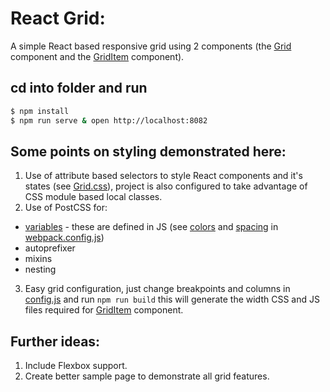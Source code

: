 # React Grid:
A simple React based responsive grid using 2 components (the [Grid](https://github.com/ettysekhon/react-grid/blob/master/src/client/components/Grid.js) component and the [GridItem](https://github.com/ettysekhon/react-grid/blob/master/src/client/components/GridItem.js) component).

## cd into folder and run

```bash
$ npm install
$ npm run serve & open http://localhost:8082
```

## Some points on styling demonstrated here:
1. Use of attribute based selectors to style React components and it's states (see [Grid.css](https://github.com/ettysekhon/react-grid/blob/master/src/client/components/Grid.css)), project is also configured to take advantage of CSS module based local classes.
2. Use of PostCSS for:
  *	[variables](https://github.com/postcss/postcss-simple-vars) - these are defined in JS (see [colors](https://github.com/ettysekhon/react-grid/blob/master/src/client/styles/colors.js) and [spacing](https://github.com/ettysekhon/react-grid/blob/master/src/client/styles/spacing.js) in [webpack.config.js](https://github.com/ettysekhon/react-grid/blob/master/webpack.config.js))
  * autoprefixer
  * mixins
  * nesting
3. Easy grid configuration, just change breakpoints and columns in [config.js](https://github.com/ettysekhon/react-grid/blob/master/src/client/config.js) and run `npm run build` this will generate the width CSS and JS files required for [GridItem](https://github.com/ettysekhon/react-grid/blob/master/src/client/components/GridItem.js) component.

## Further ideas:
1. Include Flexbox support.
2. Create better sample page to demonstrate all grid features.
